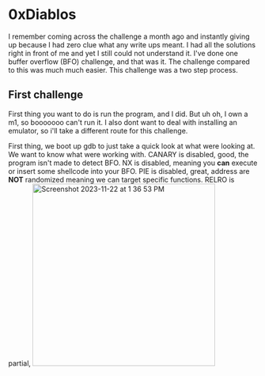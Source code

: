 # 0xDiablos
I remember coming across the challenge a month ago and instantly giving up because I had zero clue what any write ups meant. I had all the solutions right in front of me and yet I still could not understand it. I've done one buffer overflow (BFO) challenge, and that was it. The challenge compared to this was much much easier. This challenge was a two step process. 

## First challenge
First thing you want to do is run the program, and I did. But uh oh, I own a m1, so booooooo can't run it. I also dont want to deal with installing an emulator, so i'll take a different route for this challenge. <br> 

First thing, we boot up gdb to just take a quick look at what were looking at. We want to know what were working with. CANARY is disabled, good, the program isn't made to detect BFO. NX is disabled, meaning you **can** execute or insert some shellcode into your BFO. PIE is disabled, great, address are **NOT** randomized meaning we can target specific functions. RELRO is partial, 
<img width="369" alt="Screenshot 2023-11-22 at 1 36 53 PM" src="https://github.com/katstews/0xDiablos/assets/112781868/755e6c97-97f1-42f7-a029-a0e0f4665a58">
